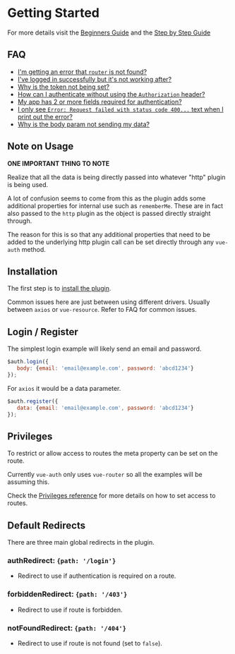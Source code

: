 # Getting Started

For more details visit the [Beginners Guide](https://github.com/websanova/vue-auth/blob/master/docs/BeginnersGuide.md) and the [Step by Step Guide](https://github.com/websanova/vue-auth/blob/master/docs/StepByStepGuide.md)

## FAQ

 * [I'm getting an error that `router` is not found?](https://github.com/websanova/vue-auth/blob/master/docs/Faq.md#im-getting-an-error-that-router-is-not-found)
 * [I've logged in successfully but it's not working after?](https://github.com/websanova/vue-auth/blob/master/docs/Faq.md#ive-logged-in-successfully-but-its-not-working-after)
 * [Why is the token not being set?](https://github.com/websanova/vue-auth/blob/master/docs/Faq.md#why-is-the-token-not-being-set)
 * [How can I authenticate without using the `Authorization` header?](https://github.com/websanova/vue-auth/blob/master/docs/Faq.md#how-can-i-authenticate-without-using-the-authorization-header)
 * [My app has 2 or more fields required for authentication?](https://github.com/websanova/vue-auth/blob/master/docs/Faq.md#my-app-has-2-or-more-fields-required-for-authentication)
 * [I only see `Error: Request failed with status code 400...` text when I print out the error?](https://github.com/websanova/vue-auth/blob/master/docs/Faq.md#i-only-see-error-request-failed-with-status-code-400-text-when-i-print-out-the-error)
 * [Why is the body param not sending my data?](https://github.com/websanova/vue-auth/blob/master/docs/Faq.md#why-is-the-body-param-not-sending-my-data)


## Note on Usage

**ONE IMPORTANT THING TO NOTE**

Realize that all the data is being directly passed into whatever "http" plugin is being used.

A lot of confusion seems to come from this as the plugin adds some additional properties for internal use such as `rememberMe`. These are in fact also passed to the `http` plugin as the object is passed directly straight through.

The reason for this is so that any additional properties that need to be added to the underlying http plugin call can be set directly through any `vue-auth` method.


## Installation

The first step is to [install the plugin](https://github.com/websanova/vue-auth/blob/master/docs/Installation.md).

Common issues here are just between using different drivers. Usually between `axios` or `vue-resource`. Refer to FAQ for common issues.


## Login / Register

The simplest login example will likely send an email and password.

```javascript
$auth.login({
   body: {email: 'email@example.com', password: 'abcd1234'}
});
```

For `axios` it would be a data parameter.

```javascript
$auth.register({
   data: {email: 'email@example.com', password: 'abcd1234'}
});
```


## Privileges

To restrict or allow access to routes the meta property can be set on the route.

Currently `vue-auth` only uses `vue-router` so all the examples will be assuming this.

Check the [Privileges reference](https://github.com/websanova/vue-auth/blob/master/docs/Privileges.md) for more details on how to set access to routes.


## Default Redirects

There are three main global redirects in the plugin.

### authRedirect: `{path: '/login'}`

* Redirect to use if authentication is required on a route.

### forbiddenRedirect: `{path: '/403'}`

* Redirect to use if route is forbidden.

### notFoundRedirect: `{path: '/404'}`

* Redirect to use if route is not found (set to `false`).
